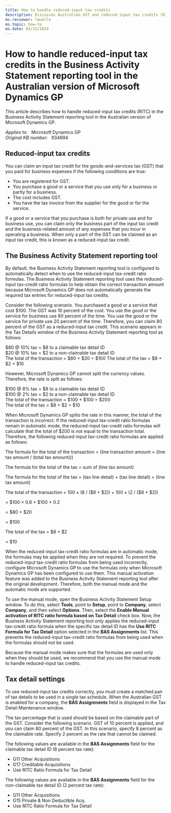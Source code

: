 ```yaml
---
title: How to handle reduced-input tax credits
description: Discusses Australian GST and reduced-input tax credits (RITC). Contains information about how RITC ratio formulas and the BAS reporting tool are used to calculate tax amounts in Microsoft Dynamics GP.
ms.reviewer: lmuelle
ms.topic: how-to
ms.date: 03/13/2024
---
```

# How to handle reduced-input tax credits in the Business Activity Statement reporting tool in the Australian version of Microsoft Dynamics GP

This article describes how to handle reduced-input tax credits (RITC) in the Business Activity Statement reporting tool in the Australian version of Microsoft Dynamics GP.

_Applies to:_ &nbsp; Microsoft Dynamics GP  
_Original KB number:_ &nbsp; 934694

## Reduced-input tax credits

You can claim an input tax credit for the goods-and-services tax (GST) that you paid for business expenses if the following conditions are true:

- You are registered for GST.
- You purchase a good or a service that you use only for a business or partly for a business.
- The cost includes GST.
- You have the tax invoice from the supplier for the good or for the service.

If a good or a service that you purchase is both for private use and for business use, you can claim only the business part of the input tax credit and the business-related amount of any expenses that you incur in operating a business. When only a part of the GST can be claimed as an input tax credit, this is known as a reduced-input tax credit.

## The Business Activity Statement reporting tool

By default, the Business Activity Statement reporting tool is configured to automatically detect when to use the reduced-input tax-credit ratio formulas. The Business Activity Statement reporting tool uses the reduced-input tax-credit ratio formulas to help obtain the correct transaction amount because Microsoft Dynamics GP does not automatically generate the required tax entries for reduced-input tax credits.

Consider the following scenario. You purchased a good or a service that cost $100. The GST was 10 percent of the cost. You use the good or the service for business use 80 percent of the time. You use the good or the service for private use 20 percent of the time. Therefore, you can claim 80 percent of the GST as a reduced-input tax credit. This scenario appears in the Tax Details window of the Business Activity Statement reporting tool as follows:

$80 @ 10% tax = $8 to a claimable tax detail ID  
$20 @ 10% tax = $2 to a non-claimable tax detail ID  
The total of the transaction = $80 + $20 = $100
The total of the tax = $8 + $2 = $10

However, Microsoft Dynamics GP cannot split the currency values. Therefore, the rate is split as follows:

$100 @ 8% tax = $8 to a claimable tax detail ID  
$100 @ 2% tax = $2 to a non-claimable tax detail ID  
The total of the transaction = $100 + $100 = $200  
The total of the tax = $8 + $2 = $10

When Microsoft Dynamics GP splits the rate in this manner, the total of the transaction is incorrect. If the reduced-input tax-credit ratio formulas remain in automatic mode, the reduced-input tax-credit ratio formulas will calculate that the total of $200 is not equal to the transaction total. Therefore, the following reduced-input tax-credit ratio formulas are applied as follows:

The formula for the total of the transaction = (line transaction amount × (line tax amount / (total tax amount)))

The formula for the total of the tax = sum of (line tax amount)

The formula for the total of the tax = (tax line detail) + (tax line detail) = (line tax amount)

The total of the transaction = $100 × ($8 / ($8 + $2)) + $100 × ($2 / ($8 + $2))

= $100 × 0.8 + $100 × 0.2

= $80 + $20

= $100

The total of the tax = $8 + $2

= $10

When the reduced-input tax-credit ratio formulas are in automatic mode, the formulas may be applied when they are not required. To prevent the reduced-input tax-credit ratio formulas from being used incorrectly, configure Microsoft Dynamics GP to use the formulas only when Microsoft Dynamics GP has been configured to use them. This manual activation feature was added to the Business Activity Statement reporting tool after the original development. Therefore, both the manual mode and the automatic mode are supported.

To use the manual mode, open the Business Activity Statement Setup window. To do this, select **Tools**, point to **Setup**, point to **Company**, select **Company**, and then select **Options**. Then, select the **Enable Manual activation of RITC ratio formula based on Tax Detail** check box. Now, the Business Activity Statement reporting tool only applies the reduced-input tax-credit ratio formula when the specific tax detail ID has the **Use RITC Formula for Tax Detail** option selected in the **BAS Assignments** list. This prevents the reduced-input tax-credit ratio formulas from being used when the formulas should not be used.

Because the manual mode makes sure that the formulas are used only when they should be used, we recommend that you use the manual mode to handle reduced-input tax credits.

## Tax detail settings

To use reduced-input tax credits correctly, you must create a matched pair of tax details to be used in a single tax schedule. When the Australian GST is enabled for a company, the **BAS Assignments** field is displayed in the Tax Detail Maintenance window.

The tax percentage that is used should be based on the claimable part of the GST. Consider the following scenario. GST of 10 percent is applied, and you can claim 80 percent of the GST. In this scenario, specify 8 percent as the claimable rate. Specify 2 percent as the rate that cannot be claimed.

The following values are available in the **BAS Assignments** field for the claimable tax detail ID (8 percent tax rate):

- G11 Other Acquisitions
- G17 Creditable Acquisitions
- Use RITC Ratio Formula for Tax Detail

The following values are available in the **BAS Assignments** field for the non-claimable tax detail ID (2 percent tax rate):

- G11 Other Acquisitions
- G15 Private & Non Deductible Acq.
- Use RITC Ratio Formula for Tax Detail
